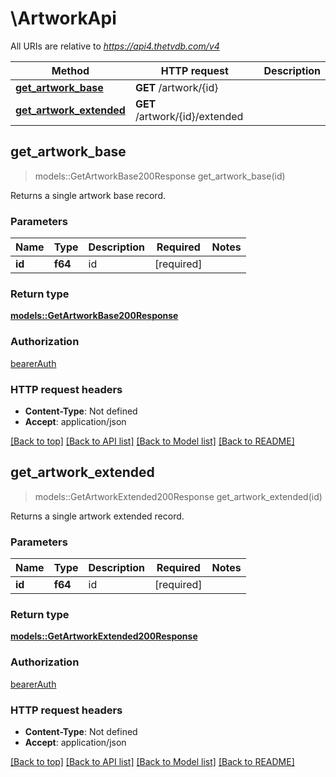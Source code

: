 # \ArtworkApi

All URIs are relative to *https://api4.thetvdb.com/v4*

Method | HTTP request | Description
------------- | ------------- | -------------
[**get_artwork_base**](ArtworkApi.md#get_artwork_base) | **GET** /artwork/{id} | 
[**get_artwork_extended**](ArtworkApi.md#get_artwork_extended) | **GET** /artwork/{id}/extended | 



## get_artwork_base

> models::GetArtworkBase200Response get_artwork_base(id)


Returns a single artwork base record.

### Parameters


Name | Type | Description  | Required | Notes
------------- | ------------- | ------------- | ------------- | -------------
**id** | **f64** | id | [required] |

### Return type

[**models::GetArtworkBase200Response**](getArtworkBase_200_response.md)

### Authorization

[bearerAuth](../README.md#bearerAuth)

### HTTP request headers

- **Content-Type**: Not defined
- **Accept**: application/json

[[Back to top]](#) [[Back to API list]](../README.md#documentation-for-api-endpoints) [[Back to Model list]](../README.md#documentation-for-models) [[Back to README]](../README.md)


## get_artwork_extended

> models::GetArtworkExtended200Response get_artwork_extended(id)


Returns a single artwork extended record.

### Parameters


Name | Type | Description  | Required | Notes
------------- | ------------- | ------------- | ------------- | -------------
**id** | **f64** | id | [required] |

### Return type

[**models::GetArtworkExtended200Response**](getArtworkExtended_200_response.md)

### Authorization

[bearerAuth](../README.md#bearerAuth)

### HTTP request headers

- **Content-Type**: Not defined
- **Accept**: application/json

[[Back to top]](#) [[Back to API list]](../README.md#documentation-for-api-endpoints) [[Back to Model list]](../README.md#documentation-for-models) [[Back to README]](../README.md)

